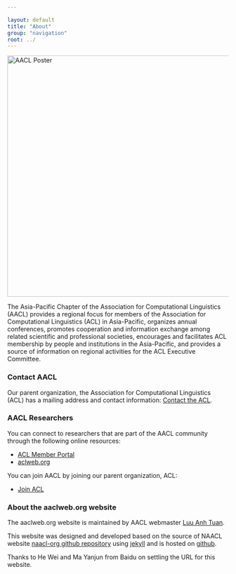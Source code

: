 ```yaml
---

layout: default
title: "About"
group: "navigation"
root: ../
---
```



<p>
<img width="550px" height="auto" src="{{ site.baseurl }}/images/asia-pacific.jpg" alt="AACL Poster">

</p>


The Asia-Pacific Chapter of the Association for Computational Linguistics (AACL) provides a regional focus for members of the Association for Computational Linguistics (ACL) in Asia-Pacific, organizes annual conferences, promotes cooperation and information exchange among related scientific and professional societies, encourages and facilitates ACL membership by people and institutions in the Asia-Pacific, and provides a source of information on regional activities for the ACL Executive Committee.

### Contact AACL

<!-- You can contact the AACL Board by emailing <i>aacl-contact *at* aclweb dot org</i> -->

Our parent organization, the Association for Computational Linguistics (ACL) has a mailing address and contact information: <a href="http://www.aclweb.org/index.php?option=com_contact&Itemid=3">Contact the ACL</a>.

### AACL Researchers

You can connect to researchers that are part of the AACL community through the following online resources:

-   [ACL Member Portal](http://aclweb.org/portal/)
-   [aclweb.org](http://newsite.aclweb.org/)

You can join AACL by joining our parent organization, ACL:

-   [Join ACL](http://www.aclweb.org/portal/user/register)

 
### About the aaclweb.org website

The aaclweb.org website is maintained by AACL webmaster [Luu Anh Tuan](https://sites.google.com/site/tuanluu219/).

This website was designed and developed based on the source of NAACL website [naacl-org github repository](https://github.com/naacl-org/naacl-org.github.com) using [jekyll](http://jekyllrb.com/) and is hosted on [github](http://github.com).

Thanks to He Wei and Ma Yanjun from Baidu on settling the URL for this website.
